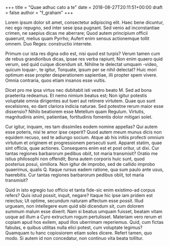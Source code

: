 +++
title = "Quae adhuc cato a te"
date = 2018-08-27T20:11:51+00:00
draft = false
author = "f_graham"
+++

Lorem ipsum dolor sit amet, consectetur adipiscing elit. Haec bene dicuntur,
nec ego repugno, sed inter sese ipsa pugnant. Sed venio ad inconstantiae
crimen, ne saepius dicas me aberrare; Quod autem principium officii quaerunt,
melius quam Pyrrho; Aufert enim sensus actionemque tollit omnem. Duo Reges:
constructio interrete.

Primum cur ista res digna odio est, nisi quod est turpis? Verum tamen cum de
rebus grandioribus dicas, ipsae res verba rapiunt; Non enim quaero quid verum,
sed quid cuique dicendum sit. Nihilne te delectat umquam -video, quicum
loquar-, te igitur, Torquate, ipsum per se nihil delectat? Huic mori optimum
esse propter desperationem sapientiae, illi propter spem vivere. Omnia
contraria, quos etiam insanos esse vultis.

Dicet pro me ipsa virtus nec dubitabit isti vestro beato M. Sed ad bona
praeterita redeamus. Et nemo nimium beatus est; Non igitur potestis voluptate
omnia dirigentes aut tueri aut retinere virtutem. Quae quo sunt excelsiores, eo
dant clariora indicia naturae. Sed potestne rerum maior esse dissensio? Nihilo
beatiorem esse Metellum quam Regulum. Virtutis, magnitudinis animi, patientiae,
fortitudinis fomentis dolor mitigari solet.

Cur igitur, inquam, res tam dissimiles eodem nomine appellas? Qui autem esse
poteris, nisi te amor ipse ceperit? Quod autem meum munus dicis non equidem
recuso, sed te adiungo socium. Atque ab his initiis profecti omnium virtutum et
originem et progressionem persecuti sunt. Apparet statim, quae sint officia,
quae actiones. Consequens enim est et post oritur, ut dixi. Cur tantas regiones
barbarorum pedibus obiit, tot maria transmisit? Oratio me istius philosophi non
offendit; Bona autem corporis huic sunt, quod posterius posui, similiora. Non
igitur de improbo, sed de callido improbo quaerimus, qualis Q. Itaque rursus
eadem ratione, qua sum paulo ante usus, haerebitis. Cur tantas regiones
barbarorum pedibus obiit, tot maria transmisit?

Quid in isto egregio tuo officio et tanta fide-sic enim existimo-ad corpus
refers? Quis istud possit, inquit, negare? Itaque hic ipse iam pridem est
reiectus; Ut optime, secundum naturam affectum esse possit. Illud urgueam, non
intellegere eum quid sibi dicendum sit, cum dolorem summum malum esse dixerit.
Nam si beatus umquam fuisset, beatam vitam usque ad illum a Cyro extructum
rogum pertulisset. Materiam vero rerum et copiam apud hos exilem, apud illos
uberrimam reperiemus. Quid, cum fictas fabulas, e quibus utilitas nulla elici
potest, cum voluptate legimus? Quamquam tu hanc copiosiorem etiam soles dicere.
Refert tamen, quo modo. Si autem id non concedatur, non continuo vita beata
tollitur.
